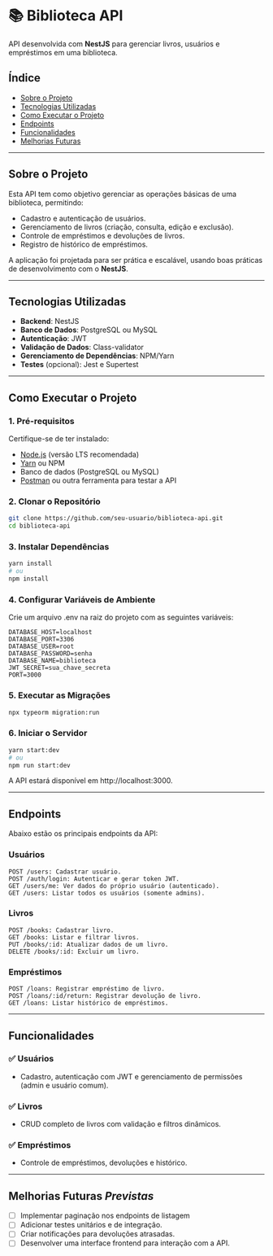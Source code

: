 # 📚 Biblioteca API
API desenvolvida com **NestJS** para gerenciar livros, usuários e empréstimos em uma biblioteca.

## **Índice**
- [Sobre o Projeto](#sobre-o-projeto)
- [Tecnologias Utilizadas](#tecnologias-utilizadas)
- [Como Executar o Projeto](#como-executar-o-projeto)
- [Endpoints](#endpoints)
- [Funcionalidades](#funcionalidades)
- [Melhorias Futuras](#melhorias-futuras-previstas)

---

## **Sobre o Projeto**
Esta API tem como objetivo gerenciar as operações básicas de uma biblioteca, permitindo:
- Cadastro e autenticação de usuários.
- Gerenciamento de livros (criação, consulta, edição e exclusão).
- Controle de empréstimos e devoluções de livros.
- Registro de histórico de empréstimos.

A aplicação foi projetada para ser prática e escalável, usando boas práticas de desenvolvimento com o **NestJS**.

---

## **Tecnologias Utilizadas**
- **Backend**: NestJS
- **Banco de Dados**: PostgreSQL ou MySQL
- **Autenticação**: JWT
- **Validação de Dados**: Class-validator
- **Gerenciamento de Dependências**: NPM/Yarn
- **Testes** (opcional): Jest e Supertest

---

## **Como Executar o Projeto**

### **1. Pré-requisitos**
Certifique-se de ter instalado:
- [Node.js](https://nodejs.org/) (versão LTS recomendada)
- [Yarn](https://yarnpkg.com/) ou NPM
- Banco de dados (PostgreSQL ou MySQL)
- [Postman](https://www.postman.com/) ou outra ferramenta para testar a API

### **2. Clonar o Repositório**
```bash
git clone https://github.com/seu-usuario/biblioteca-api.git
cd biblioteca-api
```

### **3. Instalar Dependências**
```bash
yarn install
# ou
npm install
```
### **4. Configurar Variáveis de Ambiente**
Crie um arquivo .env na raiz do projeto com as seguintes variáveis:
```dotenv
DATABASE_HOST=localhost
DATABASE_PORT=3306
DATABASE_USER=root
DATABASE_PASSWORD=senha
DATABASE_NAME=biblioteca
JWT_SECRET=sua_chave_secreta
PORT=3000
```
### **5. Executar as Migrações**
```bash
npx typeorm migration:run
```
### **6. Iniciar o Servidor**
```bash
yarn start:dev
# ou
npm run start:dev
```
A API estará disponível em http://localhost:3000.
___
## **Endpoints**
Abaixo estão os principais endpoints da API:

### **Usuários**
```http
POST /users: Cadastrar usuário.
POST /auth/login: Autenticar e gerar token JWT.
GET /users/me: Ver dados do próprio usuário (autenticado).
GET /users: Listar todos os usuários (somente admins).
```

### **Livros**
```http
POST /books: Cadastrar livro.
GET /books: Listar e filtrar livros.
PUT /books/:id: Atualizar dados de um livro.
DELETE /books/:id: Excluir um livro.
```

### **Empréstimos**
```http
POST /loans: Registrar empréstimo de livro.
POST /loans/:id/return: Registrar devolução de livro.
GET /loans: Listar histórico de empréstimos.
```
___
## **Funcionalidades**
### ✅ **Usuários**
- Cadastro, autenticação com JWT e gerenciamento de permissões (admin e usuário comum).
### ✅ **Livros**
- CRUD completo de livros com validação e filtros dinâmicos.
### ✅ **Empréstimos**
- Controle de empréstimos, devoluções e histórico.
___
## **Melhorias Futuras ***Previstas*****
- [ ] Implementar paginação nos endpoints de listagem
- [ ] Adicionar testes unitários e de integração.
- [ ] Criar notificações para devoluções atrasadas.
- [ ] Desenvolver uma interface frontend para interação com a API.
